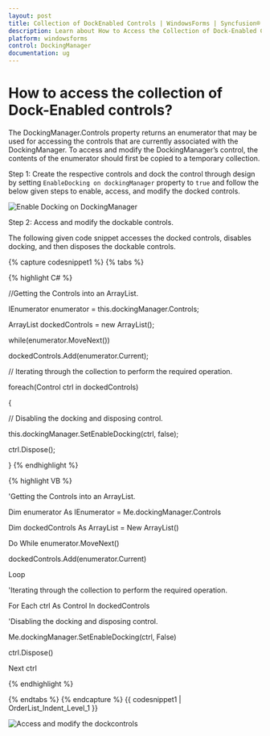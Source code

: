 ```yaml
---
layout: post
title: Collection of DockEnabled Controls | WindowsForms | Syncfusion®
description: Learn about How to Access the Collection of Dock-Enabled Controls, with Syncfusion® Essential Studio® Windows Forms
platform: windowsforms
control: DockingManager
documentation: ug
---
```



# How to access the collection of Dock-Enabled controls?

The DockingManager.Controls property returns an enumerator that may be used for accessing the controls that are currently associated with the DockingManager. To access and modify the DockingManager’s control, the contents of the enumerator should first be copied to a temporary collection.

Step 1: Create the respective controls and dock the control through design by setting `EnableDocking on dockingManager` property to `true` and follow the below given steps to enable, access, and modify the docked controls.

 ![Enable Docking on DockingManager](Docked-Group_images/Docked-Group_img4.jpeg)


Step 2: Access and modify the dockable controls.

The following given code snippet accesses the docked controls, disables docking, and then disposes the dockable controls.

{% capture codesnippet1 %}
{% tabs %}

{% highlight C# %}


//Getting the Controls into an ArrayList.

IEnumerator enumerator = this.dockingManager.Controls; 

ArrayList dockedControls = new ArrayList(); 

while(enumerator.MoveNext()) 

dockedControls.Add(enumerator.Current); 

// Iterating through the collection to perform the required operation.

foreach(Control ctrl in dockedControls) 

{                         

// Disabling the docking and disposing control.

this.dockingManager.SetEnableDocking(ctrl, false); 

ctrl.Dispose(); 

}
{% endhighlight %}

{% highlight VB %}


'Getting the Controls into an ArrayList.

Dim enumerator As IEnumerator = Me.dockingManager.Controls

Dim dockedControls As ArrayList = New ArrayList()

Do While enumerator.MoveNext()

   dockedControls.Add(enumerator.Current)

Loop

'Iterating through the collection to perform the required operation.

For Each ctrl As Control In dockedControls

'Disabling the docking and disposing control.

Me.dockingManager.SetEnableDocking(ctrl, False)

ctrl.Dispose()

Next ctrl

{% endhighlight %}

{% endtabs %}
{% endcapture %}
{{ codesnippet1 | OrderList_Indent_Level_1 }}

 ![Access and modify the dockcontrols](Docked-Group_images/Docked-Group_img5.jpeg) 





